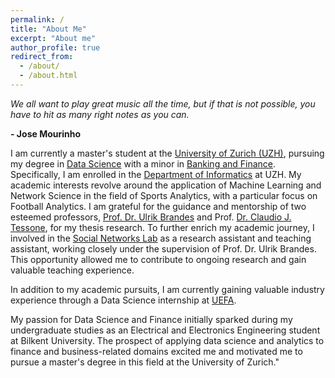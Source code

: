 ```yaml
---
permalink: /
title: "About Me"
excerpt: "About me"
author_profile: true
redirect_from: 
  - /about/
  - /about.html
---
```

*We all want to play great music all the time, but if that is not possible, you have to hit as many right notes as you can.*

**- Jose Mourinho**

I am currently a master's student at the [University of Zurich (UZH)](https://www.uzh.ch/en.html), pursuing my degree in [Data Science](https://www.oec.uzh.ch/en/studies/master/it/ds.html) with a minor in [Banking and Finance](https://www.oec.uzh.ch/en/studies/master/oec/bf.html). Specifically, I am enrolled in the [Department of Informatics](https://www.ifi.uzh.ch/en.html) at UZH. My academic interests revolve around the application of Machine Learning and Network Science in the field of Sports Analytics, with a particular focus on Football Analytics. I am grateful for the guidance and mentorship of two esteemed professors, [Prof. Dr. Ulrik Brandes](https://gess.ethz.ch/en/the-department/people/person-detail.html?persid=239462) and Prof. [Dr. Claudio J. Tessone](https://www.ifi.uzh.ch/en/bdlt/Team/Tessone.html), for my thesis research.
To further enrich my academic journey, I involved in the [Social Networks Lab](https://sn.ethz.ch) as a research assistant and teaching assistant, working closely under the supervision of Prof. Dr. Ulrik Brandes. This opportunity allowed me to contribute to ongoing research and gain valuable teaching experience.

In addition to my academic pursuits, I am currently gaining valuable industry experience through a Data Science internship at [UEFA](https://www.uefa.com).

My passion for Data Science and Finance initially sparked during my undergraduate studies as an Electrical and Electronics Engineering student at Bilkent University. The prospect of applying data science and analytics to finance and business-related domains excited me and motivated me to pursue a master's degree in this field at the University of Zurich."
